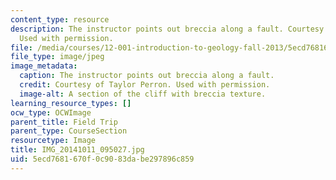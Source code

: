 ```yaml
---
content_type: resource
description: The instructor points out breccia along a fault. Courtesy of Taylor Perron.
  Used with permission.
file: /media/courses/12-001-introduction-to-geology-fall-2013/5ecd7681670f0c9083dabe297896c859_IMG_20141011_095027.jpg
file_type: image/jpeg
image_metadata:
  caption: The instructor points out breccia along a fault.
  credit: Courtesy of Taylor Perron. Used with permission.
  image-alt: A section of the cliff with breccia texture.
learning_resource_types: []
ocw_type: OCWImage
parent_title: Field Trip
parent_type: CourseSection
resourcetype: Image
title: IMG_20141011_095027.jpg
uid: 5ecd7681-670f-0c90-83da-be297896c859
---
```

